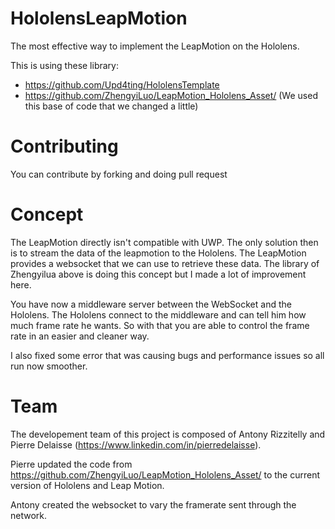 # HololensLeapMotion
The most effective way to implement the LeapMotion on the Hololens.

This is using these library:

-	https://github.com/Upd4ting/HololensTemplate
- https://github.com/ZhengyiLuo/LeapMotion_Hololens_Asset/ (We used this base of code that we changed a little)

# Contributing

You can contribute by forking and doing pull request

# Concept 

The LeapMotion directly isn't compatible with UWP. The only solution then is to stream the data of the leapmotion to the Hololens.
The LeapMotion provides a websocket that we can use to retrieve these data. The library of Zhengyilua above is doing this concept but I made a lot of improvement here. 

You have now a middleware server between the WebSocket and the Hololens. The Hololens connect to the middleware and can tell him how much frame rate he wants. So with that you are able to control the frame rate in an easier and cleaner way. 

I also fixed some error that was causing bugs and performance issues so all run now smoother.

# Team

The developement team of this project is composed of Antony Rizzitelly and Pierre Delaisse (https://www.linkedin.com/in/pierredelaisse). 

Pierre updated the code from https://github.com/ZhengyiLuo/LeapMotion_Hololens_Asset/ to the current version of Hololens and Leap Motion. 

Antony created the websocket to vary the framerate sent through the network. 
